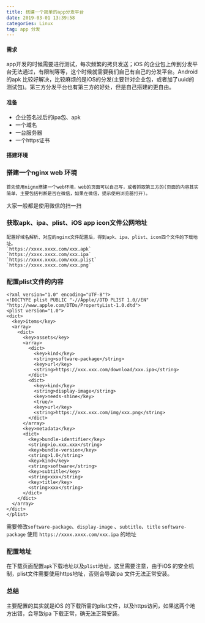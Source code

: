 ```yaml
---
title: 搭建一个简单的app分发平台
date: 2019-03-01 13:39:58
categories: Linux
tag: app 分发
---
```

#### 需求
   app开发的时候需要进行测试，每次频繁的拷贝发送；iOS 的企业包上传到分发平台无法通过，有限制等等，这个时候就需要我们自己有自己的分发平台。Android的apk
比较好解决，比较麻烦的是iOS的分发(主要针对企业包，或者加了uuid的测试包)。第三方分发平台也有第三方的好处，但是自己搭建的更自由。
#### 准备
   - 企业签名过后的ipa包、apk
   - 一个域名
   - 一台服务器
   - 一个https证书
#### 搭建环境
### 搭建一个nginx web 环境
    首先使用nignx搭建一个web环境，web的页面可以自己写，或者抓取第三方的(页面的内容其实简单，主要包括判断是否在微信，如果在微信，提示使用浏览器打开)。
大家一般都是使用微信的扫一扫
### 获取apk、ipa、plist、iOS app icon文件公网地址
    配置好域名解析、对应的nginx文件配置后，得到apk、ipa、plist、icon四个文件的下载地址。
    `https://xxxx.xxxx.com/xxx.apk`
    `https://xxxx.xxxx.com/xxx.ipa`
    `https://xxxx.xxxx.com/xxx.plist`
    `https://xxxx.xxxx.com/xxx.png`

### 配置plist文件的内容
``` plist 文件
<?xml version="1.0" encoding="UTF-8"?>
<!DOCTYPE plist PUBLIC "-//Apple//DTD PLIST 1.0//EN" "http://www.apple.com/DTDs/PropertyList-1.0.dtd">
<plist version="1.0">
<dict>
  <key>items</key>
  <array>
    <dict>
      <key>assets</key>
      <array>
        <dict>
          <key>kind</key>
          <string>software-package</string>
          <key>url</key>
          <string>https://xxx.xxx.com/download/xxx.ipa</string>
        </dict>
        <dict>
          <key>kind</key>
          <string>display-image</string>
          <key>needs-shine</key>
          <true/>
          <key>url</key>
          <string>https://xxx.xxx.com/img/xxx.png</string>
        </dict>
      </array>
      <key>metadata</key>
      <dict>
        <key>bundle-identifier</key>
        <string>io.xxx.xxx</string>
        <key>bundle-version</key>
        <string>1.0</string>
        <key>kind</key>
        <string>software</string>
        <key>subtitle</key>
        <string>xxx</string>
        <key>title</key>
        <string>xxx</string>
      </dict>
    </dict>
  </array>
</dict>
</plist>

```
需要修改`software-package`、`display-image` 、`subtitle`、`title`
`software-package` 使用 `https://xxxx.xxxx.com/xxx.ipa` 的地址
### 配置地址
在下载页面配置`apk`下载地址以及`plist`地址，这里需要注意，由于iOS 的安全机制，plist文件需要使用https地址，否则会导致ipa 文件无法正常安装。
### 总结
主要配置的其实就是iOS 的下载所需的plist文件，以及https访问，如果这两个地方出错，会导致ipa 下载正常，确无法正常安装。
